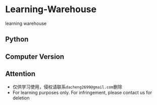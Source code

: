 # Learning-Warehouse
learning warehouse

## Python

## Computer Version

## Attention
* 仅供学习使用，侵权请联系`dacheng2699@gmail.com`删除
* For learning purposes only. For infringement, please contact us for deletion
